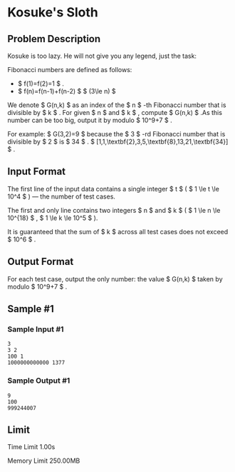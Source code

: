 # Kosuke's Sloth

## Problem Description

Kosuke is too lazy. He will not give you any legend, just the task:

Fibonacci numbers are defined as follows:

- $ f(1)=f(2)=1 $ .
- $ f(n)=f(n-1)+f(n-2) $ $ (3\le n) $

 We denote $ G(n,k) $ as an index of the $ n $ -th Fibonacci number that is divisible by $ k $ . For given $ n $ and $ k $ , compute $ G(n,k) $ .As this number can be too big, output it by modulo $ 10^9+7 $ .

For example: $ G(3,2)=9 $ because the $ 3 $ -rd Fibonacci number that is divisible by $ 2 $ is $ 34 $ . $ [1,1,\textbf{2},3,5,\textbf{8},13,21,\textbf{34}] $ .

## Input Format

The first line of the input data contains a single integer $ t $ ( $ 1 \le t \le 10^4 $ ) — the number of test cases.

The first and only line contains two integers $ n $ and $ k $ ( $ 1 \le n \le 10^{18} $ , $ 1 \le k \le 10^5 $ ).

It is guaranteed that the sum of $ k $ across all test cases does not exceed $ 10^6 $ .

## Output Format

For each test case, output the only number: the value $ G(n,k) $ taken by modulo $ 10^9+7 $ .

## Sample #1

### Sample Input #1

```
3
3 2
100 1
1000000000000 1377
```

### Sample Output #1

```
9
100
999244007
```

## Limit



Time Limit
1.00s

Memory Limit
250.00MB